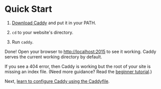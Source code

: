 # Quick Start

1.  [Download Caddy](/v1/download) and put it in your PATH.

2.  `cd` to your website's directory.

3.  Run `caddy`.

Done! Open your browser to <http://localhost:2015> to see it working. Caddy serves the current working directory by
default.

If you see a 404 error, then Caddy is working but the root of your site is missing an index file. (Need more guidance?
Read the [beginner tutorial](/tutorial/beginner).)

Next, [learn to configure Caddy using the Caddyfile](/tutorial/caddyfile).
